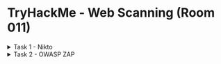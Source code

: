 #  TryHackMe - Web Scanning (Room 011)

<details><summary>Task 1 - Nikto</summary>
<p>

## Task 1.1

### Q: What switch do we use to set the target host?

A: -h

Notes: Nowhere in the Nikto manual or help page does it say that `-h` lets you specify the target host. Both the manual and help page show this for host. The `-h` can be used however as a shortcut

![](/Web%20Scanning/images/h.png)

## Task 1.2

### Q: Websites do not always properly redirect to their secure transport port and can sometimes have different issues depending on the manner in which they are scanned. How do we disable secure transport?

A: -nossl

![](/Web%20Scanning/images/nossl.png)

## Task 1.3

### Q: How about the opposite, how do we force secure transport?

A: -ssl

![](/Web%20Scanning/images/ssl.png)

## Task 1.4

### Q: What if we want to set a specific port to scan?

A: -p

![](/Web%20Scanning/images/port.png)

## Task 1.5

### Q: As the web is constantly evolving, so is Nikto. A database of vulnerabilities represents a core component to this web scanner. How do we verify that this database is working and free from error?

A: -dbcheck

![](/Web%20Scanning/images/dbcheck.png)

## Task 1.6

### Q: If instructed to, Nikto will attempt to guess and test both files within directories as well as usernames. Which switch and numerical value do we use to set Nikto to enumerate usernames in Apache? Keep in mind this option is deprecated in favour of plugins, however, it is still a great option to be aware of

A: -mutate 3

![](/Web%20Scanning/images/mutate3.png)

## Task 1.7

### Q: Suppose we know the username and password for a web forum, how do we set Nikto to do a credentialed check? Suppose the username is admin and the password is PrettyAwesomePassword1234

A: -id admin:PrettyAwesomePassword1234

![](/Web%20Scanning/images/id.png)

## Task 1.8

### Q: Scan the target machine, what web server do we discover and what version is it?

A: Apache/2.4.7

![](/Web%20Scanning/images/apache.png)

## Task 1.9

### Q: This box is vulnerable to very poor directory control due to it's web server version. What directory is indexed that really shouldn't be?

A: config

![](/Web%20Scanning/images/config.png)

## Task 1.10

### Q: Nikto scans can take a while to fully complete, which switch do we set in order to limit the scan to end at a certain time?

A: -until

![](/Web%20Scanning/images/until.png)

## Task 1.11

### Q: How do we list all of the plugins that are available?

A: -list-plugins

![](/Web%20Scanning/images/listplugins.png)

## Task 1.12

### Q: On the flip-side of the database, plugins represent another core component to Nikto. Which switch do we use to instruct Nikto to use plugin checks to find out of data software on the target host? Keep in mind that when testing this command, we need to specify the host we intend to run this against. For submitting the answer, use only the base command with the out of data option

A: -Plugins outdated

Notes: Running the command `nikto -list-plugins` lists all avaiable plugins

![](/Web%20Scanning/images/listplugins.png)

## Task 1.13

### Q: Finally, what if we would like to use our plugins to run a series of standard tests against the target host?

A: -Plugins tests

![](/Web%20Scanning/images/tests.png)

</p>
</details>

<details><summary>Task 2 - OWASP ZAP</summary>
<p>
	
## Task 2.2

### Q: Launch ZAP, what option do we set in order to specify what we are attacking?

A: URL to attack

![](/Web%20Scanning/images/attack.png)

## Task 2.3

### Q: Launch the attack against our target

Note: During this attack, you may notice this is very similiar to Nikto. Similiar to Nessus vs. OpenVAS, Nikto and ZAP both offer different perspectives on a host and, as such, it is useful to know how to leverage both scanning tools in order to maximize your own visibility in a situation wherein 'noise' does not particularly matter

## Task 2.4

### Q: ZAP will discover a file that typically contains pages which well-behaved web indexing engines will read in order to know which sections of a site to avoid. What is the name of this file?

A: robots.txt

![](/Web%20Scanning/images/robots.png)

## Task 2.5

### Q: One entry is included in the disallow section of this file, what is it?

A: /

![](/Web%20Scanning/images/disallow.png)

## Task 2.6

### Q: ZAP will find a directory that contains images for our applications, what is the path for that directory? 

A: /dvwa/images

![](/Web%20Scanning/images/images.png)

## Task 2.7

### Q: This website does not force a secure connection by default and ZAP is not pleased with it. Which related cookie is ZAP upset about?

A: HttpOnly

![](/Web%20Scanning/images/httponly.png)

## Task 2.8

### Q: Featured in various rooms on TryHackMe, XSS is a vicious attack that is becoming ever more common on the open web. What alert does ZAP produce to let us know that this site is vulnerable to XSS? 

A: Web Browser XSS Protection Not Enabled

![](/Web%20Scanning/images/xss.png)

## Task 2.9

### Q: The ZAP proxy spider represents the component responsible for 'crawling' the site. What site is found to be out of scope?

A: http://www.dvwa.co.uk

![](/Web%20Scanning/images/outscope.png)

## Task 2.10

### Q: ZAP will use primarily two methods in order to scan a website, which of these two HTTP methods requests content?

A: GET

## Task 2.11

### Q: Which option attempts to submit content to the website?

A: POST

</p>
</details>